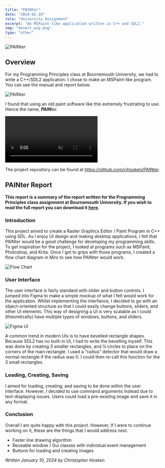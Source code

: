```yaml
---
title: "PAINter"
date: "2024-01-10"
role: "University Assignment"
excerpt: "An MSPaint-like application written in C++ and SDL2."
img: "desert_wip.png"
type: "other"
---
```


![PAINter](/images/content/painter/desert_wip.png)

## Overview

For my Programming Principles class at Bournemouth University, we had to write a C++/SDL2 application. I chose to make an MSPaint-like program. You can see the manual and report below.

![PAINter](/images/content/painter/desert.png)

I found that using an old paint software like this extremely frustrating to use. Hence the name, ***PAIN***ter.

<video controls muted>
  <source src="/images/content/painter/demo.mp4" type="video/mp4">
</video>

The project repository can be found at https://github.com/cjhosken/PAINter.

## PAINter Report
**This report is a summary of the report written for the Programming Principles class assignment at Bournemouth University. If you wish to read the full report you can download it [here](/images/content/painter/painter_report.pdf).**

### Introduction

This project aimed to create a Raster Graphics Editor / Paint Program in C++ using SDL. As I enjoy UI design and making desktop applications, I felt that PAINter would be a good challenge for developing my programming skills. To get inspiration for the project, I looked at programs such as MSPaint, Photoshop, and Krita. Once I got to grips with those programs, I created a flow chart diagram in Miro to see how PAINter would work.

![Flow Chart](/images/content/painter/flow.png)

### User Interface

The user interface is fairly standard with slider and button controls. I jumped into Figma to make a simple mockup of what I felt would work for the application. Whilst implementing the interfance, I decided to go with an object-oriented structure so that I could easily change buttons, sliders, and other UI elements. This way of designing a UI is very scalable as I could (theoretically) have multiple types of windows, buttons, and sliders.

![Figma UI](/images/content/painter/real_ui.png)

A common trend in modern UIs is to have bevelled rectangle shapes. Because SDL2 has no built-in UI, I had to write the bevelling myself. This was done by creating 3 smaller rectangles, and ¼ circles to place on the corners of the main rectangle. I used a “radius” detector that would draw a normal rectangle if the radius was 0. I could then re-call this function for the 3 small rectangles.

### Loading, Creating, Saving
I aimed for loading, creating, and saving to be done within the user interface. However, I decided to use command arguments instead due to text-displaying issues. Users could load a pre-existing image and save it in any format.


### Conclusion
Overall I am quite happy with this project. However, If I were to continue working on it, these are the things that I would address next.
- Faster line drawing algorithm
- Reusable window / Gui classes with individual event management
- Buttons for loading and creating images


*Written January 10, 2024 by Christopher Hosken*